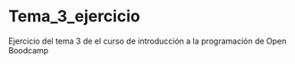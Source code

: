 # Tema_3_ejercicio
Ejercicio del tema 3 de el curso de introducción a la programación de Open Boodcamp

